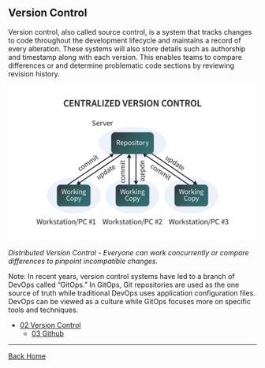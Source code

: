 ## Version Control

Version control, also called source control, is a system that tracks changes to code throughout the development lifecycle and maintains a record of every alteration. These systems will also store details such as authorship and timestamp along with each version.
This enables teams to compare differences or and determine problematic code sections by reviewing revision history.



![Image](./assets/images/2-1.jpg)

*Distributed Version Control - Everyone can work concurrently or compare differences to pinpoint incompatible changes.*

Note: In recent years, version control systems have led to a branch of DevOps called “GitOps.” In GitOps, Git repositories are used as the one source of truth while traditional DevOps uses application configuration files. DevOps can be viewed as a culture while GitOps focuses more on specific tools and techniques.

* [02 Version Control](./02-version-control.md)
  * [03 Github](./03-github.md)

---
[Back Home](./README.md)
